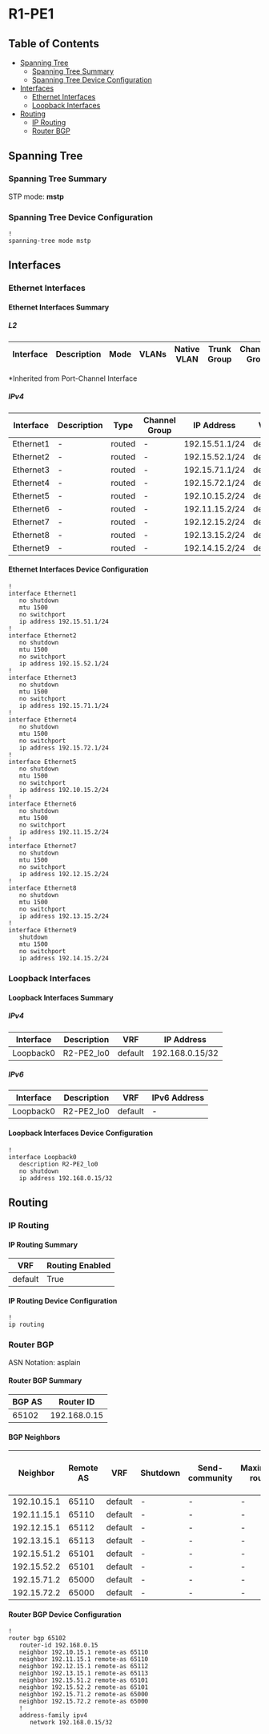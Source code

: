 # R1-PE1

## Table of Contents

- [Spanning Tree](#spanning-tree)
  - [Spanning Tree Summary](#spanning-tree-summary)
  - [Spanning Tree Device Configuration](#spanning-tree-device-configuration)
- [Interfaces](#interfaces)
  - [Ethernet Interfaces](#ethernet-interfaces)
  - [Loopback Interfaces](#loopback-interfaces)
- [Routing](#routing)
  - [IP Routing](#ip-routing)
  - [Router BGP](#router-bgp)

## Spanning Tree

### Spanning Tree Summary

STP mode: **mstp**

### Spanning Tree Device Configuration

```eos
!
spanning-tree mode mstp
```

## Interfaces

### Ethernet Interfaces

#### Ethernet Interfaces Summary

##### L2

| Interface | Description | Mode | VLANs | Native VLAN | Trunk Group | Channel-Group |
| --------- | ----------- | ---- | ----- | ----------- | ----------- | ------------- |

*Inherited from Port-Channel Interface

##### IPv4

| Interface | Description | Type | Channel Group | IP Address | VRF |  MTU | Shutdown | ACL In | ACL Out |
| --------- | ----------- | -----| ------------- | ---------- | ----| ---- | -------- | ------ | ------- |
| Ethernet1 | - | routed | - | 192.15.51.1/24 | default | 1500 | False | - | - |
| Ethernet2 | - | routed | - | 192.15.52.1/24 | default | 1500 | False | - | - |
| Ethernet3 | - | routed | - | 192.15.71.1/24 | default | 1500 | False | - | - |
| Ethernet4 | - | routed | - | 192.15.72.1/24 | default | 1500 | False | - | - |
| Ethernet5 | - | routed | - | 192.10.15.2/24 | default | 1500 | False | - | - |
| Ethernet6 | - | routed | - | 192.11.15.2/24 | default | 1500 | False | - | - |
| Ethernet7 | - | routed | - | 192.12.15.2/24 | default | 1500 | False | - | - |
| Ethernet8 | - | routed | - | 192.13.15.2/24 | default | 1500 | False | - | - |
| Ethernet9 | - | routed | - | 192.14.15.2/24 | default | 1500 | True | - | - |

#### Ethernet Interfaces Device Configuration

```eos
!
interface Ethernet1
   no shutdown
   mtu 1500
   no switchport
   ip address 192.15.51.1/24
!
interface Ethernet2
   no shutdown
   mtu 1500
   no switchport
   ip address 192.15.52.1/24
!
interface Ethernet3
   no shutdown
   mtu 1500
   no switchport
   ip address 192.15.71.1/24
!
interface Ethernet4
   no shutdown
   mtu 1500
   no switchport
   ip address 192.15.72.1/24
!
interface Ethernet5
   no shutdown
   mtu 1500
   no switchport
   ip address 192.10.15.2/24
!
interface Ethernet6
   no shutdown
   mtu 1500
   no switchport
   ip address 192.11.15.2/24
!
interface Ethernet7
   no shutdown
   mtu 1500
   no switchport
   ip address 192.12.15.2/24
!
interface Ethernet8
   no shutdown
   mtu 1500
   no switchport
   ip address 192.13.15.2/24
!
interface Ethernet9
   shutdown
   mtu 1500
   no switchport
   ip address 192.14.15.2/24
```

### Loopback Interfaces

#### Loopback Interfaces Summary

##### IPv4

| Interface | Description | VRF | IP Address |
| --------- | ----------- | --- | ---------- |
| Loopback0 | R2-PE2_lo0 | default | 192.168.0.15/32 |

##### IPv6

| Interface | Description | VRF | IPv6 Address |
| --------- | ----------- | --- | ------------ |
| Loopback0 | R2-PE2_lo0 | default | - |

#### Loopback Interfaces Device Configuration

```eos
!
interface Loopback0
   description R2-PE2_lo0
   no shutdown
   ip address 192.168.0.15/32
```

## Routing

### IP Routing

#### IP Routing Summary

| VRF | Routing Enabled |
| --- | --------------- |
| default | True |

#### IP Routing Device Configuration

```eos
!
ip routing
```

### Router BGP

ASN Notation: asplain

#### Router BGP Summary

| BGP AS | Router ID |
| ------ | --------- |
| 65102 | 192.168.0.15 |

#### BGP Neighbors

| Neighbor | Remote AS | VRF | Shutdown | Send-community | Maximum-routes | Allowas-in | BFD | RIB Pre-Policy Retain | Route-Reflector Client | Passive | TTL Max Hops |
| -------- | --------- | --- | -------- | -------------- | -------------- | ---------- | --- | --------------------- | ---------------------- | ------- | ------------ |
| 192.10.15.1 | 65110 | default | - | - | - | - | - | - | - | - | - |
| 192.11.15.1 | 65110 | default | - | - | - | - | - | - | - | - | - |
| 192.12.15.1 | 65112 | default | - | - | - | - | - | - | - | - | - |
| 192.13.15.1 | 65113 | default | - | - | - | - | - | - | - | - | - |
| 192.15.51.2 | 65101 | default | - | - | - | - | - | - | - | - | - |
| 192.15.52.2 | 65101 | default | - | - | - | - | - | - | - | - | - |
| 192.15.71.2 | 65000 | default | - | - | - | - | - | - | - | - | - |
| 192.15.72.2 | 65000 | default | - | - | - | - | - | - | - | - | - |

#### Router BGP Device Configuration

```eos
!
router bgp 65102
   router-id 192.168.0.15
   neighbor 192.10.15.1 remote-as 65110
   neighbor 192.11.15.1 remote-as 65110
   neighbor 192.12.15.1 remote-as 65112
   neighbor 192.13.15.1 remote-as 65113
   neighbor 192.15.51.2 remote-as 65101
   neighbor 192.15.52.2 remote-as 65101
   neighbor 192.15.71.2 remote-as 65000
   neighbor 192.15.72.2 remote-as 65000
   !
   address-family ipv4
      network 192.168.0.15/32
```
